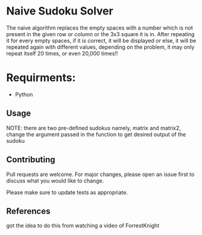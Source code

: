 # Naive Sudoku Solver

The naive algorithm replaces the empty spaces with a number which is not present in the given row or column or the 3x3 square it is in. After repeating it for every empty spaces, if it is correct, it will be displayed or else, it will be repeated again with different values, depending on the problem, it may only repeat itself 20 times, or even 20,000 times!! 

# Requirments:
- Python
  
## Usage
NOTE: there are two pre-defined sudokus namely, matrix and matrix2, change the argument passed in the function to get desired output of the sudoku

## Contributing

Pull requests are welcome. For major changes, please open an issue first
to discuss what you would like to change.

Please make sure to update tests as appropriate.

## References

got the idea to do this from watching a video of ForrestKnight
